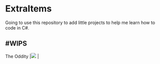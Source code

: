 # ExtraItems
Going to use this repository to add little projects to help me learn how to code in C#.

#WIPS
------
The Oddity
|![](https://i.imgur.com/ItxiWq7.png) |
